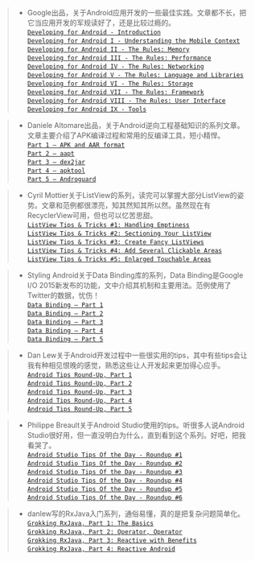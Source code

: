 
>* Google出品，关于Android应用开发的一些最佳实践。文章都不长，把它当应用开发的军规读好了，还是比较过瘾的。  
[`Developing for Android - Introduction`](https://medium.com/google-developers/developing-for-android-introduction-5345b451567c#.cuwu09rc7)  
[`Developing for Android I - Understanding the Mobile Context`](https://medium.com/google-developers/developing-for-android-i-understanding-the-mobile-context-fd2351b131f8#.mipv6qs0j)  
[`Developing for Android II -
The Rules: Memory`](https://medium.com/google-developers/developing-for-android-ii-bb9a51f8c8b9#.umr8p62m0)  
[`Developing for Android III -
The Rules: Performance`](https://medium.com/google-developers/developing-for-android-iii-2efc140167fd#.z54g9fzb8)  
[`Developing for Android IV -
The Rules: Networking`](https://medium.com/google-developers/developing-for-android-iv-e7dc4ce0a59#.po8muwctb)  
[`Developing for Android V -
The Rules: Language and Libraries`](https://medium.com/google-developers/developing-for-android-v-f6b8038b42f5#.5o9mjq1id)   
[`Developing for Android VI -
The Rules: Storage`](https://medium.com/google-developers/developing-for-android-vi-c0b1539f0e98#.oh74nge47)  
[`Developing for Android VII -
The Rules: Framework`](https://medium.com/google-developers/developing-for-android-vii-the-rules-framework-concerns-d0210e52eee3#.lcnnzyxij)  
[`Developing for Android VIII -
The Rules: User Interface`](https://medium.com/google-developers/developing-for-android-viii-e91ced595fac#.obru7ae77)  
[`Developing for Android IX -
Tools`](https://medium.com/google-developers/developing-for-android-ix-tools-375134af1098#.3p2zvwan4)  

>* Daniele Altomare出品，关于Android逆向工程基础知识的系列文章。文章主要介绍了APK编译过程和常用的反编译工具，短小精悍。  
[`Part 1 – APK and AAR format`](http://www.fasteque.com/android-reverse-engineering-101-part-1/)  
[`Part 2 – aapt`](http://www.fasteque.com/android-reverse-engineering-101-part-2/)  
[`Part 3 – dex2jar`](http://www.fasteque.com/android-reverse-engineering-101-part-3/)  
[`Part 4 – apktool`](http://www.fasteque.com/android-reverse-engineering-101-part-4/)  
[`Part 5 – Androguard`](http://www.fasteque.com/android-reverse-engineering-101-part-5/)  

>* Cyril Mottier关于ListView的系列，读完可以掌握大部分ListView的姿势。文章和范例都很漂亮，知其然知其所以然。虽然现在有RecyclerView可用，但也可以忆苦思甜。  
[`ListView Tips & Tricks #1: Handling Emptiness`](http://www.cyrilmottier.com/2011/06/20/listview-tips-tricks-1-handle-emptiness/)  
[`ListView Tips & Tricks #2: Sectioning Your ListView`](http://www.cyrilmottier.com/2011/07/05/listview-tips-tricks-2-section-your-listview/)  
[`ListView Tips & Tricks #3: Create Fancy ListViews`](http://www.cyrilmottier.com/2011/08/08/listview-tips-tricks-3-create-fancy-listviews/)  
[`ListView Tips & Tricks #4: Add Several Clickable Areas`](http://www.cyrilmottier.com/2011/11/23/listview-tips-tricks-4-add-several-clickable-areas/)  
[`ListView Tips & Tricks #5: Enlarged Touchable Areas`](http://www.cyrilmottier.com/2012/02/16/listview-tips-tricks-5-enlarged-touchable-areas/)

>* Styling Android关于Data Binding库的系列，Data Binding是Google I/O 2015新发布的功能，文中介绍其机制和主要用法。范例使用了Twitter的数据，忧伤！  
[`Data Binding – Part 1`](https://blog.stylingandroid.com/data-binding-part-1)  
[`Data Binding – Part 2`](https://blog.stylingandroid.com/data-binding-part-2)  
[`Data Binding – Part 3`](https://blog.stylingandroid.com/data-binding-part-3)  
[`Data Binding – Part 4`](https://blog.stylingandroid.com/data-binding-part-4)  
[`Data Binding – Part 5`](https://blog.stylingandroid.com/data-binding-part-5)  

>* Dan Lew关于Android开发过程中一些很实用的tips，其中有些tips会让我有种相见恨晚的感觉，熟悉这些让人开发起来更加得心应手。  
[`Android Tips Round-Up, Part 1`](http://blog.danlew.net/2014/03/30/android-tips-round-up-part-1/)  
[`Android Tips Round-Up, Part 2`](http://blog.danlew.net/2014/04/14/android-tips-round-up-part-2/)  
[`Android Tips Round-Up, Part 3`](http://blog.danlew.net/2014/04/28/android-tips-round-up-part-3/)  
[`Android Tips Round-Up, Part 4`](http://blog.danlew.net/2014/05/12/android-tips-round-up-part-4/)  
[`Android Tips Round-Up, Part 5`](http://blog.danlew.net/2014/05/28/android-tips-round-up-part-5/)  

>* Philippe Breault关于Android Studio使用的tips。听很多人说Android Studio很好用，但一直没明白为什么，直到看到这个系列。好吧，把我看哭了。  
[`Android Studio Tips Of the Day - Roundup #1`](http://www.developerphil.com/android-studio-tips-of-the-day-roundup-1/)  
[`Android Studio Tips Of the Day - Roundup #2`](http://www.developerphil.com/android-studio-tips-of-the-day-roundup-2/)  
[`Android Studio Tips Of the Day - Roundup #3`](http://www.developerphil.com/android-studio-tips-of-the-day-roundup-3/)  
[`Android Studio Tips Of the Day - Roundup #4`](http://www.developerphil.com/android-studio-tips-of-the-day-roundup-4/)  
[`Android Studio Tips Of the Day - Roundup #5`](http://www.developerphil.com/android-studio-tips-of-the-day-roundup-5/)  
[`Android Studio Tips Of the Day - Roundup #6`](http://www.developerphil.com/android-studio-tips-of-the-day-roundup-6/)  

>* danlew写的RxJava入门系列，通俗易懂，真的是把复杂问题简单化。  
[`Grokking RxJava, Part 1: The Basics`](http://blog.danlew.net/2014/09/15/grokking-rxjava-part-1/)  
[`Grokking RxJava, Part 2: Operator, Operator`](http://blog.danlew.net/2014/09/22/grokking-rxjava-part-2/)  
[`Grokking RxJava, Part 3: Reactive with Benefits`](http://blog.danlew.net/2014/09/30/grokking-rxjava-part-3/)  
[`Grokking RxJava, Part 4: Reactive Android`](http://blog.danlew.net/2014/10/08/grokking-rxjava-part-4/)  
